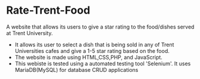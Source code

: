 # Rate-Trent-Food
A website that allows its users to give a star rating to the food/dishes served at Trent University. 
- It allows its user to select a dish that is being sold in any of Trent Universities cafes and give a 1-5 star rating based on the food.
- The website is made using HTML,CSS,PHP, and JavaScript. 
- This webiste is tested using a automated testing tool 'Selenium'. It uses MariaDB(MySQL) for database CRUD applications
